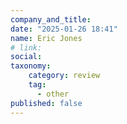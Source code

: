 ```yaml
---
company_and_title: 
date: "2025-01-26 18:41"
name: Eric Jones
# link:
social: 
taxonomy:
    category: review
    tag:
      - other
published: false
---
```



